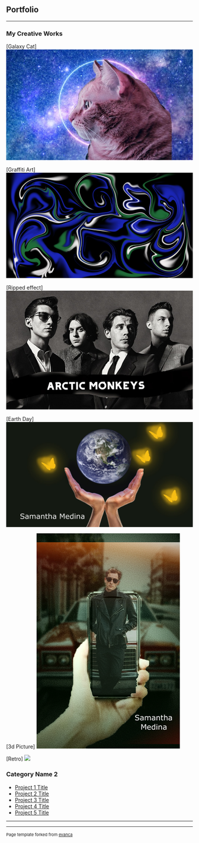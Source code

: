 ## Portfolio

---

### My Creative Works 

[Galaxy Cat]
<img src="images/galaxycat2.jpg?raw=true"/>

[Graffiti Art]
<img src="images/swirl.png?raw=true"/>

[Ripped effect]
<img src="images/Arctic-Monkeys-03-Photo-Credit-Zackery-Michael-HI-RES.jpg?raw=true"/>

[Earth Day]
<img src="images/projectbutterfly.jpg?raw=true"/>

[3d Picture]
<img src="images/3d2.png?raw=true"/>

[Retro]
<img src="images/retro.png?raw=true"/>

### Category Name 2

- [Project 1 Title](http://example.com/)
- [Project 2 Title](http://example.com/)
- [Project 3 Title](http://example.com/)
- [Project 4 Title](http://example.com/)
- [Project 5 Title](http://example.com/)

---




---
<p style="font-size:11px">Page template forked from <a href="https://github.com/evanca/quick-portfolio">evanca</a></p>
<!-- Remove above link if you don't want to attibute -->

